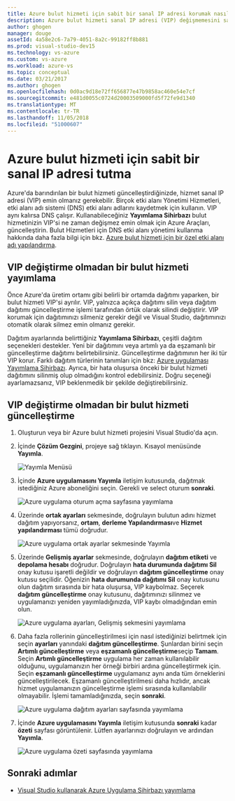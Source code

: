 ```yaml
---
title: Azure bulut hizmeti için sabit bir sanal IP adresi korumak nasıl | Microsoft Docs
description: Azure bulut hizmeti sanal IP adresi (VIP) değişmemesini sağlayın öğrenin.
author: ghogen
manager: douge
assetId: 4a58e2c6-7a79-4051-8a2c-99182ff8b881
ms.prod: visual-studio-dev15
ms.technology: vs-azure
ms.custom: vs-azure
ms.workload: azure-vs
ms.topic: conceptual
ms.date: 03/21/2017
ms.author: ghogen
ms.openlocfilehash: 0d0ac9d18e72ff656877e47b9858ac460e54e7cf
ms.sourcegitcommit: e481d0055c0724d20003509000fd5f72fe9d1340
ms.translationtype: MT
ms.contentlocale: tr-TR
ms.lasthandoff: 11/05/2018
ms.locfileid: "51000607"
---
```

# <a name="retain-a-constant-virtual-ip-address-for-an-azure-cloud-service"></a>Azure bulut hizmeti için sabit bir sanal IP adresi tutma
Azure'da barındırılan bir bulut hizmeti güncelleştirdiğinizde, hizmet sanal IP adresi (VIP) emin olmanız gerekebilir. Birçok etki alanı Yönetimi Hizmetleri, etki alanı adı sistemi (DNS) etki alanı adlarını kaydetmek için kullanın. VIP aynı kalırsa DNS çalışır. Kullanabileceğiniz **Yayımlama Sihirbazı** bulut hizmetinizin VIP'si ne zaman değişmez emin olmak için Azure Araçları, güncelleştirin. Bulut Hizmetleri için DNS etki alanı yönetimi kullanma hakkında daha fazla bilgi için bkz. [Azure bulut hizmeti için bir özel etki alanı adı yapılandırma](/azure/cloud-services/cloud-services-custom-domain-name-portal).

## <a name="publish-a-cloud-service-without-changing-its-vip"></a>VIP değiştirme olmadan bir bulut hizmeti yayımlama
Önce Azure'da üretim ortamı gibi belirli bir ortamda dağıtımı yaparken, bir bulut hizmeti VIP'si ayrılır. VIP, yalnızca açıkça dağıtımı silin veya dağıtım dağıtımı güncelleştirme işlemi tarafından örtük olarak silindi değiştirir. VIP korumak için dağıtımınızı silmeniz gerekir değil ve Visual Studio, dağıtımınızı otomatik olarak silmez emin olmanız gerekir. 

Dağıtım ayarlarında belirttiğiniz **Yayımlama Sihirbazı**, çeşitli dağıtım seçenekleri destekler. Yeni bir dağıtımını veya artımlı ya da eşzamanlı bir güncelleştirme dağıtımı belirtebilirsiniz. Güncelleştirme dağıtımının her iki tür VIP korur. Farklı dağıtım türlerinin tanımları için bkz: [Azure uygulaması Yayımlama Sihirbazı](vs-azure-tools-publish-azure-application-wizard.md). Ayrıca, bir hata oluşursa önceki bir bulut hizmeti dağıtımını silinmiş olup olmadığını kontrol edebilirsiniz. Doğru seçeneği ayarlamazsanız, VIP beklenmedik bir şekilde değiştirebilirsiniz.

## <a name="update-a-cloud-service-without-changing-its-vip"></a>VIP değiştirme olmadan bir bulut hizmeti güncelleştirme
1. Oluşturun veya bir Azure bulut hizmeti projesini Visual Studio'da açın. 

2. İçinde **Çözüm Gezgini**, projeye sağ tıklayın. Kısayol menüsünde **Yayımla**.

    ![Yayımla Menüsü](./media/vs-azure-tools-cloud-service-retain-a-constant-virtual-ip-address/solution-explorer-publish-menu.png)

3. İçinde **Azure uygulamasını Yayımla** iletişim kutusunda, dağıtmak istediğiniz Azure aboneliğini seçin. Gerekli ve select oturum **sonraki**.

    ![Azure uygulama oturum açma sayfasına yayımlama](./media/vs-azure-tools-cloud-service-retain-a-constant-virtual-ip-address/azure-publish-signin.png)

4. Üzerinde **ortak ayarları** sekmesinde, doğrulayın bulutun adını hizmet dağıtım yapıyorsanız, **ortam**, **derleme Yapılandırması**ve **Hizmet yapılandırması** tümü doğrudur.

    ![Azure uygulama ortak ayarlar sekmesinde Yayımla](./media/vs-azure-tools-cloud-service-retain-a-constant-virtual-ip-address/azure-publish-common-settings.png)

5. Üzerinde **Gelişmiş ayarlar** sekmesinde, doğrulayın **dağıtım etiketi** ve **depolama hesabı** doğrudur. Doğrulayın **hata durumunda dağıtımı Sil** onay kutusu işaretli değildir ve doğrulayın **dağıtım güncelleştirme** onay kutusu seçilidir. Öğenizin **hata durumunda dağıtımı Sil** onay kutusunu olun dağıtım sırasında bir hata oluşursa, VIP kaybolmaz. Seçerek **dağıtım güncelleştirme** onay kutusunu, dağıtımınızı silinmez ve uygulamanızı yeniden yayımladığınızda, VIP kaybı olmadığından emin olun. 

    ![Azure uygulama ayarları, Gelişmiş sekmesini yayımlama](./media/vs-azure-tools-cloud-service-retain-a-constant-virtual-ip-address/azure-publish-advanced-settings.png)

6. Daha fazla rollerinin güncelleştirilmesi için nasıl istediğinizi belirtmek için seçin **ayarları** yanındaki **dağıtım güncelleştirme**. Şunlardan birini seçin **Artımlı güncelleştirme** veya **eşzamanlı güncelleştirme**seçip **Tamam**. Seçin **Artımlı güncelleştirme** uygulama her zaman kullanılabilir olduğunu, uygulamanızın her örneği birbiri ardına güncelleştirmek için. Seçin **eşzamanlı güncelleştirme** uygulamanız aynı anda tüm örneklerini güncelleştirilecek. Eşzamanlı güncelleştirilmesi daha hızlıdır, ancak hizmet uygulamanızın güncelleştirme işlemi sırasında kullanılabilir olmayabilir. İşlemi tamamladığınızda, seçin **sonraki**.

    ![Azure uygulama dağıtım ayarları sayfasında yayımlama](./media/vs-azure-tools-cloud-service-retain-a-constant-virtual-ip-address/azure-publish-deployment-update-settings.png)

7. İçinde **Azure uygulamasını Yayımla** iletişim kutusunda **sonraki** kadar **özeti** sayfası görüntülenir. Lütfen ayarlarınızı doğrulayın ve ardından **Yayımla**.
   
    ![Azure uygulama özeti sayfasında yayımlama](./media/vs-azure-tools-cloud-service-retain-a-constant-virtual-ip-address/azure-publish-summary.png)

## <a name="next-steps"></a>Sonraki adımlar
- [Visual Studio kullanarak Azure Uygulama Sihirbazı yayımlama](vs-azure-tools-publish-azure-application-wizard.md)

